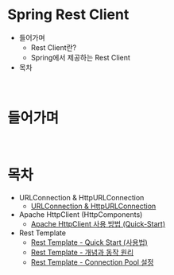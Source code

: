 # Spring Rest Client
* 들어가며
  * Rest Client란?
  * Spring에서 제공하는 Rest Client
* 목차
  
<br>

# 들어가며

<br>

# 목차
* URLConnection & HttpURLConnection
  * [URLConnection & HttpURLConnection](./UrlConnection%26HttpUrlConnection/UrlConnection%26HttpUrlConnection.md)
* Apache HttpClient (HttpComponents)
  * [Apache HttpClient 사용 방법 (Quick-Start)](./HttpClient/apache_httpclient_quick_start.md)
* Rest Template
  * [Rest Template - Quick Start (사용법)](./RestTemplate/quick-start/quick-start.md)
  * [Rest Template - 개념과 동작 원리]()
  * [Rest Template - Connection Pool 설정]()

